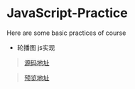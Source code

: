 # JavaScript-Practice
  Here are some basic practices of course
* 轮播图 js实现
> [源码地址](https://github.com/EvenfallDew/JavaScript-Practice/tree/main/%E8%BD%AE%E6%92%AD%E5%9B%BE_js%E5%AE%9E%E7%8E%B0)

> [预览地址](https://evenfalldew.github.io/JavaScript-Practice/%E8%BD%AE%E6%92%AD%E5%9B%BE_js%E5%AE%9E%E7%8E%B0/01.html)
